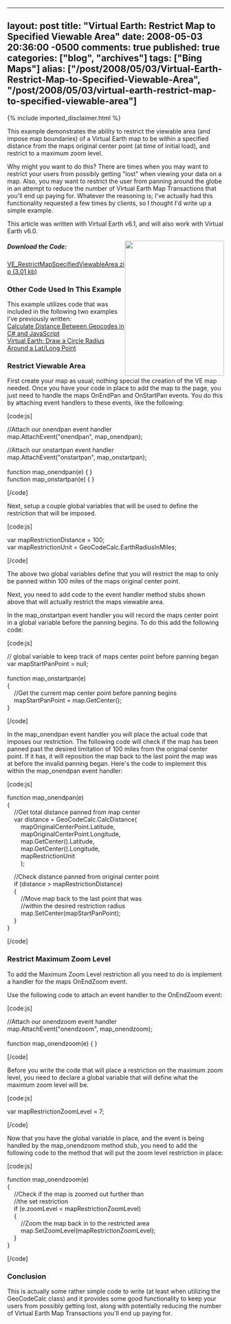   ---
  layout: post
  title: "Virtual Earth: Restrict Map to Specified Viewable Area"
  date: 2008-05-03 20:36:00 -0500
  comments: true
  published: true
  categories: ["blog", "archives"]
  tags: ["Bing Maps"]
  alias: ["/post/2008/05/03/Virtual-Earth-Restrict-Map-to-Specified-Viewable-Area", "/post/2008/05/03/virtual-earth-restrict-map-to-specified-viewable-area"]
  ---
<!-- more -->
{% include imported_disclaimer.html %}
<p>
This example demonstrates the ability to restrict the viewable area (and impose map boundaries)&nbsp;of a Virtual Earth map to be within a specified distance from the maps original center point (at time of initial load), and restrict to a maximum zoom level. 
</p>
<p>
Why might you want to do this? There are times when you may want to restrict your users from possibly getting &quot;lost&quot; when viewing your data on a map. Also, you may want to restrict the user from panning around the globe in an attempt to reduce the number of Virtual Earth Map Transactions that you&#39;ll end up paying for. Whatever the reasoning is; I&#39;ve actually had this functionality requested a few times by clients, so I thought I&#39;d write up a simple example. 
</p>
<p>
This article was written with Virtual Earth v6.1, and will also work with Virtual Earth v6.0.
</p>
<img style="float: right" src="/image.axd?picture=VE_RestrictMapSpecifiedViewableArea.png" alt="" width="230" height="314" /> 
<h5>Download the Code:</h5>
<p>
<a rel="enclosure" href="/file.axd?file=VE_RestrictMapSpecifiedViewableArea.zip">VE_RestrictMapSpecifiedViewableArea.zip (3.01 kb)</a> 
</p>
<h3>Other Code Used In This Example</h3>
<p>
This example utilizes code that was included in the following two examples I&#39;ve previously written:<br />
<a href="/post.aspx?id=3bd04a2e-7df6-48d5-a359-1cbc3764889e">Calculate Distance Between Geocodes in C# and JavaScript</a><br />
<a href="/post.aspx?id=1e2824a0-3bef-4707-8f18-a624ad784432">Virtual Earth: Draw a Circle Radius Around a Lat/Long Point</a> 
</p>
<h3>Restrict Viewable Area</h3>
<p>
First create your map as usual; nothing special the creation of the VE map needed. Once you have your code in place to add the map to the page, you just need to handle the maps OnEndPan and OnStartPan&nbsp;events. You do this by attaching event handlers to these events, like the following: 
</p>
<p>
[code:js] 
</p>
<p>
//Attach our onendpan event handler<br />
map.AttachEvent(&quot;onendpan&quot;, map_onendpan); 
</p>
<p>
//Attach our onstartpan event handler<br />
map.AttachEvent(&quot;onstartpan&quot;, map_onstartpan);<br />
<br />
function map_onendpan(e) { }<br />
function map_onstartpan(e) { } 
</p>
<p>
[/code] 
</p>
<p>
Next,&nbsp;setup a couple global variables that will be used to define the restriction that will be imposed. 
</p>
<p>
[code:js] 
</p>
var mapRestrictionDistance = 100;<br />
var mapRestrictionUnit = GeoCodeCalc.EarthRadiusInMiles; 
<p>
[/code] 
</p>
<p>
The above two global variables define that&nbsp;you will restrict the map to only be panned within 100 miles of the maps original center point. 
</p>
<p>
Next,&nbsp;you need to add code to the event handler method stubs shown above that will actually restrict the maps viewable area. 
</p>
<p>
In&nbsp;the map_onstartpan event handler&nbsp;you will record the maps center point in a global variable&nbsp;before the panning begins. To do this add the following code: 
</p>
<p>
[code:js] 
</p>
<p>
// global variable to keep track of maps center point before panning began<br />
var mapStartPanPoint = null;<br />
<br />
function map_onstartpan(e)<br />
{<br />
&nbsp;&nbsp;&nbsp; //Get the current map center point before panning begins<br />
&nbsp;&nbsp;&nbsp; mapStartPanPoint = map.GetCenter();<br />
} 
</p>
<p>
[/code] 
</p>
<p>
In&nbsp;the map_onendpan event handler&nbsp;you will place the actual code that imposes our restriction. The following code will check if the map has been panned past the desired limitation of 100 miles from the original center point. If it has, it will reposition the map back to the last point the map was at before the invalid panning began. Here&#39;s the code to implement this within the map_onendpan event handler: 
</p>
<p>
[code:js] 
</p>
<p>
function map_onendpan(e)<br />
{<br />
&nbsp;&nbsp;&nbsp; //Get total distance panned from map center<br />
&nbsp;&nbsp;&nbsp; var distance = GeoCodeCalc.CalcDistance(<br />
&nbsp;&nbsp;&nbsp;&nbsp;&nbsp;&nbsp; &nbsp;mapOriginalCenterPoint.Latitude,<br />
&nbsp;&nbsp;&nbsp;&nbsp;&nbsp;&nbsp; &nbsp;mapOriginalCenterPoint.Longitude,<br />
&nbsp;&nbsp;&nbsp;&nbsp;&nbsp;&nbsp; &nbsp;map.GetCenter().Latitude,<br />
&nbsp;&nbsp;&nbsp;&nbsp;&nbsp;&nbsp;&nbsp; map.GetCenter().Longitude,<br />
&nbsp;&nbsp;&nbsp;&nbsp;&nbsp;&nbsp;&nbsp; mapRestrictionUnit<br />
&nbsp;&nbsp;&nbsp;&nbsp;&nbsp;&nbsp;&nbsp; ); 
</p>
<p>
&nbsp;&nbsp;&nbsp; //Check distance panned from original center point<br />
&nbsp;&nbsp;&nbsp; if (distance &gt; mapRestrictionDistance)<br />
&nbsp;&nbsp;&nbsp; {<br />
&nbsp;&nbsp;&nbsp;&nbsp;&nbsp;&nbsp;&nbsp; //Move map back to the last point that was<br />
&nbsp;&nbsp;&nbsp;&nbsp;&nbsp;&nbsp;&nbsp; //within the desired restriction radius<br />
&nbsp;&nbsp;&nbsp;&nbsp;&nbsp;&nbsp;&nbsp; map.SetCenter(mapStartPanPoint);<br />
&nbsp;&nbsp;&nbsp; }<br />
} 
</p>
<p>
[/code] 
</p>
<h3>Restrict Maximum Zoom Level</h3>
<p>
To add the Maximum Zoom Level restriction all&nbsp;you need to do is implement a handler for the maps OnEndZoom event. 
</p>
<p>
Use the following code to attach an event handler to the OnEndZoom event: 
</p>
<p>
[code:js] 
</p>
<p>
//Attach our onendzoom event handler<br />
map.AttachEvent(&quot;onendzoom&quot;, map_onendzoom);<br />
<br />
function map_onendzoom(e) { } 
</p>
<p>
[/code] 
</p>
<p>
Before&nbsp;you write the code that will place a restriction on the maximum zoom level, you need to declare a global variable that will define what&nbsp;the maximum zoom level will be. 
</p>
<p>
[code:js] 
</p>
<p>
var mapRestrictionZoomLevel = 7; 
</p>
<p>
[/code] 
</p>
<p>
Now that you have&nbsp;the global variable in place, and the event is being handled by&nbsp;the map_onendzoom method stub,&nbsp;you need to add the following code to the method that will put&nbsp;the zoom level&nbsp;restriction in place: 
</p>
<p>
[code:js] 
</p>
<p>
function map_onendzoom(e)<br />
{<br />
&nbsp;&nbsp;&nbsp; //Check if the map is zoomed out further than<br />
&nbsp;&nbsp;&nbsp; //the set restriction<br />
&nbsp;&nbsp;&nbsp; if (e.zoomLevel &lt; mapRestrictionZoomLevel)<br />
&nbsp;&nbsp;&nbsp; {<br />
&nbsp;&nbsp;&nbsp;&nbsp;&nbsp;&nbsp;&nbsp; //Zoom the map back in to the restricted area<br />
&nbsp;&nbsp;&nbsp;&nbsp;&nbsp;&nbsp;&nbsp; map.SetZoomLevel(mapRestrictionZoomLevel);<br />
&nbsp;&nbsp;&nbsp; }<br />
} 
</p>
<p>
[/code] 
</p>
<h3>Conclusion</h3>
<p>
This is actually some rather simple code to write (at least when utilizing the GeoCodeCalc class) and it provides some good functionality to keep your users from possibly getting lost, along with potentially reducing the number of Virtual Earth Map Transactions you&#39;ll end up paying for. 
</p>
